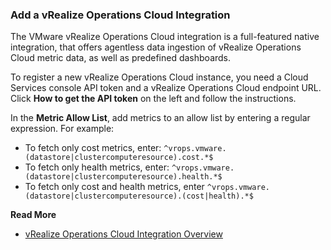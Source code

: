 ### Add a vRealize Operations Cloud Integration

The VMware vRealize Operations Cloud integration is a full-featured native integration, that offers agentless data ingestion of vRealize Operations Cloud metric data, as well as predefined dashboards.

To register a new vRealize Operations Cloud instance, you need a Cloud Services console API token and a vRealize Operations Cloud endpoint URL. Click **How to get the API token** on the left and follow the instructions.

In the **Metric Allow List**, add metrics to an allow list by entering a regular expression. For example:

* To fetch only cost metrics, enter: <code>^vrops.vmware.(datastore|clustercomputeresource).cost.*$</code>
* To fetch only health metrics, enter: <code>^vrops.vmware.(datastore|clustercomputeresource).health.*$</code>
* To fetch only cost and health metrics, enter <code>^vrops.vmware.(datastore|clustercomputeresource).(cost|health).*$</code>


**Read More**<br/>
* [vRealize Operations Cloud Integration Overview](https://docs.wavefront.com/integrations_vrops.html)
